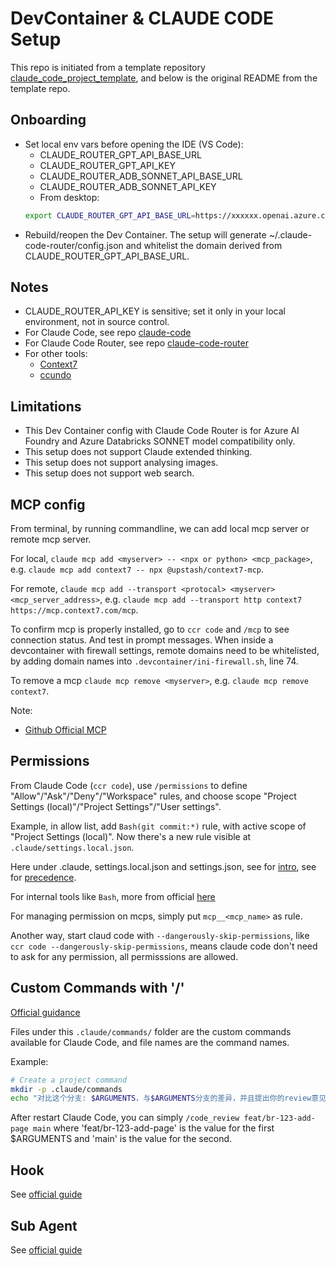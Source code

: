 # DevContainer & CLAUDE CODE Setup

This repo is initiated from a template repository [claude_code_project_template](https://github.com/aiden-liu/claude_code_project_template), and below is the original README from the template repo.

## Onboarding

- Set local env vars before opening the IDE (VS Code):
  - CLAUDE_ROUTER_GPT_API_BASE_URL
  - CLAUDE_ROUTER_GPT_API_KEY
  - CLAUDE_ROUTER_ADB_SONNET_API_BASE_URL
  - CLAUDE_ROUTER_ADB_SONNET_API_KEY
  - From desktop:
  ```bash
  export CLAUDE_ROUTER_GPT_API_BASE_URL=https://xxxxxx.openai.azure.com/openai/deployments/gpt-5/chat/completions?api-version=2024-12-01-preview && export CLAUDE_ROUTER_GPT_API_KEY=xxxxx && export CLAUDE_ROUTER_ADB_SONNET_API_BASE_URL=https://xxxxxx.azuredatabricks.net/serving-endpoints/databricks-claude-sonnet-4/invocations && export CLAUDE_ROUTER_ADB_SONNET_API_KEY=xxxxx && code <current_project_folder>
  ```
- Rebuild/reopen the Dev Container. The setup will generate ~/.claude-code-router/config.json and whitelist the domain derived from CLAUDE_ROUTER_GPT_API_BASE_URL.

## Notes

- CLAUDE_ROUTER_API_KEY is sensitive; set it only in your local environment, not in source control.
- For Claude Code, see repo [claude-code](https://github.com/anthropics/claude-code)
- For Claude Code Router, see repo [claude-code-router](https://github.com/musistudio/claude-code-router)
- For other tools:
  - [Context7](https://github.com/upstash/context7)
  - [ccundo](https://github.com/RonitSachdev/ccundo)

## Limitations

- This Dev Container config with Claude Code Router is for Azure AI Foundry and Azure Databricks SONNET model compatibility only.
- This setup does not support Claude extended thinking.
- This setup does not support analysing images.
- This setup does not support web search.

## MCP config

From terminal, by running commandline, we can add local mcp server or remote mcp server.

For local, `claude mcp add <myserver> -- <npx or python> <mcp_package>`, e.g. `claude mcp add context7 -- npx @upstash/context7-mcp`.

For remote, `claude mcp add --transport <protocal> <myserver> <mcp_server_address>`, e.g. `claude mcp add --transport http context7 https://mcp.context7.com/mcp`.

To confirm mcp is properly installed, go to `ccr code` and `/mcp` to see connection status. And test in prompt messages. When inside a devcontainer with firewall settings, remote domains need to be whitelisted, by adding domain names into `.devcontainer/ini-firewall.sh`, line 74.

To remove a mcp `claude mcp remove <myserver>`, e.g. `claude mcp remove context7`.

Note:

- [Github Official MCP](https://github.com/github/github-mcp-server)

## Permissions

From Claude Code (`ccr code`), use `/permissions` to define "Allow"/"Ask"/"Deny"/"Workspace" rules, and choose scope "Project Settings (local)"/"Project Settings"/"User settings".

Example, in allow list, add `Bash(git commit:*)` rule, with active scope of "Project Settings (local)". Now there's a new rule visible at `.claude/settings.local.json`.

Here under .claude, settings.local.json and settings.json, see for [intro](https://docs.anthropic.com/en/docs/claude-code/settings#settings-files), see for [precedence](https://docs.anthropic.com/en/docs/claude-code/settings#settings-precedence).

For internal tools like `Bash`, more from official [here](https://docs.anthropic.com/en/docs/claude-code/settings#tools-available-to-claude)

For managing permission on mcps, simply put `mcp__<mcp_name>` as rule.

Another way, start claud code with `--dangerously-skip-permissions`, like `ccr code --dangerously-skip-permissions`, means claude code don't need to ask for any permission, all permisssions are allowed.

## Custom Commands with '/'

[Official guidance](https://docs.anthropic.com/en/docs/claude-code/slash-commands#custom-slash-commands)

Files under this `.claude/commands/` folder are the custom commands available for Claude Code, and file names are the command names.

Example:

```bash
# Create a project command
mkdir -p .claude/commands
echo "对比这个分支: $ARGUMENTS，与$ARGUMENTS分支的差异，并且提出你的review意见" > .claude/commands/code_review.md
```

After restart Claude Code, you can simply `/code_review feat/br-123-add-page main` where 'feat/br-123-add-page' is the value for the first $ARGUMENTS and 'main' is the value for the second.

## Hook

See [official guide](https://docs.anthropic.com/en/docs/claude-code/hooks)

## Sub Agent

See [official guide](https://docs.anthropic.com/en/docs/claude-code/sub-agents)
